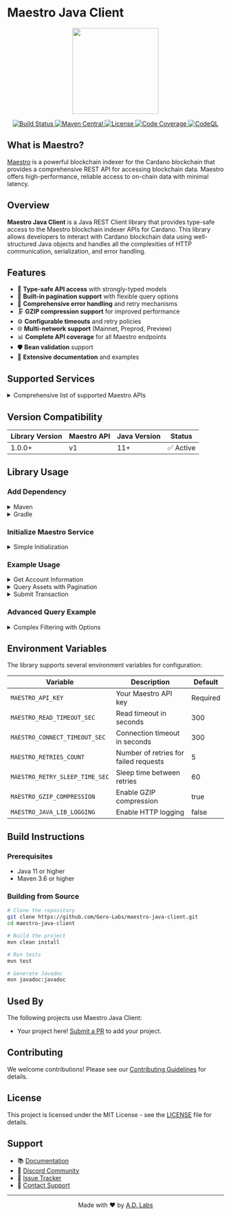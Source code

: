 # Maestro Java Client

<p align="center">
  <img src="https://maestro.org/maestro-logo.png" width="200">
</p>

<p align="center">
  <a href="https://github.com/Gero-Labs/maestro-java-client/actions">
    <img src="https://github.com/Gero-Labs/maestro-java-client/workflows/Build/badge.svg" alt="Build Status">
  </a>
  <a href="https://central.sonatype.com/artifact/io.github.Gero-Labs/maestro-java-client">
    <img src="https://img.shields.io/maven-central/v/io.github.Gero-Labs/maestro-java-client" alt="Maven Central">
  </a>
  <a href="https://github.com/Gero-Labs/maestro-java-client/blob/main/LICENSE">
    <img src="https://img.shields.io/badge/license-MIT-blue.svg" alt="License">
  </a>
  <a href="https://codecov.io/gh/Gero-Labs/maestro-java-client">
    <img src="https://codecov.io/gh/Gero-Labs/maestro-java-client/branch/main/graph/badge.svg" alt="Code Coverage">
  </a>
  <a href="https://github.com/Gero-Labs/maestro-java-client/security/code-scanning">
    <img src="https://github.com/Gero-Labs/maestro-java-client/workflows/CodeQL/badge.svg" alt="CodeQL">
  </a>
</p>

## What is Maestro?

[Maestro](https://maestro.org) is a powerful blockchain indexer for the Cardano blockchain that provides a comprehensive REST API for accessing blockchain data. Maestro offers high-performance, reliable access to on-chain data with minimal latency.

## Overview

**Maestro Java Client** is a Java REST Client library that provides type-safe access to the Maestro blockchain indexer APIs for Cardano. This library allows developers to interact with Cardano blockchain data using well-structured Java objects and handles all the complexities of HTTP communication, serialization, and error handling.

## Features

- 🚀 **Type-safe API access** with strongly-typed models
- 📄 **Built-in pagination support** with flexible query options
- 🔧 **Comprehensive error handling** and retry mechanisms
- 🗜️ **GZIP compression support** for improved performance
- ⚙️ **Configurable timeouts** and retry policies
- 🌐 **Multi-network support** (Mainnet, Preprod, Preview)
- 📊 **Complete API coverage** for all Maestro endpoints
- 🛡️ **Bean validation** support
- 📝 **Extensive documentation** and examples

## Supported Services

<details>
<summary>Comprehensive list of supported Maestro APIs</summary>

| Service Category | Endpoints | Description |
|-----------------|-----------|-------------|
| **Accounts** | `/accounts/*` | Stake account information, rewards, history, delegations |
| **Addresses** | `/addresses/*` | Address details, UTXOs, transactions |
| **Assets** | `/assets/*` | Native assets, tokens, NFTs metadata |
| **Blocks** | `/blocks/*` | Block information, transactions |
| **Datum** | `/datum/*` | Script datum values |
| **DEX** | `/dex/*` | Decentralized exchange data |
| **Epochs** | `/epochs/*` | Epoch information, parameters |
| **General** | `/general/*` | Chain info, protocol parameters |
| **Pools** | `/pools/*` | Stake pool information, delegators |
| **Policies** | `/policies/*` | Minting policies, assets |
| **Scripts** | `/scripts/*` | Smart contract scripts |
| **Transactions** | `/transactions/*` | Transaction details, submission |

</details>

## Version Compatibility

| Library Version | Maestro API | Java Version | Status |
|----------------|-------------|--------------|---------|
| 1.0.0+ | v1 | 11+ | ✅ Active |

## Library Usage

### Add Dependency

<details>
<summary>Maven</summary>

```xml
<dependency>
    <groupId>io.github.Gero-Labs</groupId>
    <artifactId>maestro-java-client</artifactId>
    <version>1.0.0</version>
</dependency>
```

</details>

<details>
<summary>Gradle</summary>

```gradle
implementation 'io.github.Gero-Labs:maestro-java-client:1.0.0'
```

</details>

### Initialize Maestro Service

<details>
<summary>Simple Initialization</summary>

```java
import adlabs.maestro.client.backend.factory.BackendFactory;
import adlabs.maestro.client.backend.factory.BackendService;

// Initialize for Mainnet
String apiKey = "your-maestro-api-key";
BackendService maestroService = BackendFactory.getMaestroMainnetService(apiKey);

// Initialize for Preprod
BackendService maestroPreprodService = BackendFactory.getMaestroPreprodService(apiKey);

// Initialize for Preview
BackendService maestroPreviewService = BackendFactory.getMaestroPreviewService(apiKey);
```

</details>

### Example Usage

<details>
<summary>Get Account Information</summary>

```java
import adlabs.maestro.client.backend.api.account.model.TimestampedAccountInfo;
import adlabs.maestro.client.backend.api.base.Result;
import adlabs.maestro.client.backend.factory.options.Options;

// Get account information
String stakeAddress = "stake1u9ylzsgxaa6xctf4juup682ar3juj85n8tx3hthnljg47zctvm3rc";
Result<TimestampedAccountInfo> result = maestroService.getAccountService()
    .getAccountInfo(stakeAddress, Options.EMPTY);

if (result.isSuccessful()) {
    TimestampedAccountInfo accountInfo = result.getValue();
    System.out.println("Total Balance: " + accountInfo.getData().getTotalBalance());
    System.out.println("Rewards: " + accountInfo.getData().getRewardsAvailable());
} else {
    System.err.println("Error: " + result.getResponse());
}
```

</details>

<details>
<summary>Query Assets with Pagination</summary>

```java
import adlabs.maestro.client.backend.api.asset.model.PaginatedAsset;
import adlabs.maestro.client.backend.factory.options.*;

// Query assets with pagination
Options options = Options.builder()
    .option(Count.of(100))
    .option(Order.desc())
    .build();

Result<PaginatedAsset> assets = maestroService.getAssetService()
    .getAssets(options);

if (assets.isSuccessful()) {
    PaginatedAsset paginatedAssets = assets.getValue();
    paginatedAssets.getData().forEach(asset -> {
        System.out.println("Asset: " + asset.getAssetName());
        System.out.println("Policy: " + asset.getPolicyId());
    });
    
    // Handle pagination
    String nextCursor = paginatedAssets.getNextCursor();
    if (nextCursor != null) {
        // Fetch next page
        Options nextPageOptions = Options.builder()
            .option(Count.of(100))
            .option(Cursor.of(nextCursor))
            .build();
    }
}
```

</details>

<details>
<summary>Submit Transaction</summary>

```java
import adlabs.maestro.client.backend.api.transaction.model.SubmitRequest;
import adlabs.maestro.client.backend.api.transaction.model.SubmitResponse;

// Submit a transaction
String txCbor = "84a40081..."; // Your transaction CBOR
SubmitRequest submitRequest = new SubmitRequest();
submitRequest.setCbor(txCbor);

Result<SubmitResponse> submitResult = maestroService.getTransactionService()
    .submitTransaction(submitRequest);

if (submitResult.isSuccessful()) {
    String txHash = submitResult.getValue().getTxHash();
    System.out.println("Transaction submitted: " + txHash);
}
```

</details>

### Advanced Query Example

<details>
<summary>Complex Filtering with Options</summary>

```java
import adlabs.maestro.client.backend.factory.options.filters.*;

// Build complex query with filters
Options complexOptions = Options.builder()
    .option(Count.of(50))
    .option(Order.asc())
    .option(new AssetNameFilter("MyNFT"))
    .option(new PolicyIdFilter("f0ff48bbb7bbe9d59a40f1ce90e9e9d0ff5002ec48f232b49ca0fb9a"))
    .build();

// Execute filtered query
Result<PaginatedAsset> filteredAssets = maestroService.getAssetService()
    .getAssets(complexOptions);
```

</details>

## Environment Variables

The library supports several environment variables for configuration:

| Variable | Description | Default |
|----------|-------------|---------|
| `MAESTRO_API_KEY` | Your Maestro API key | Required |
| `MAESTRO_READ_TIMEOUT_SEC` | Read timeout in seconds | 300 |
| `MAESTRO_CONNECT_TIMEOUT_SEC` | Connection timeout in seconds | 300 |
| `MAESTRO_RETRIES_COUNT` | Number of retries for failed requests | 5 |
| `MAESTRO_RETRY_SLEEP_TIME_SEC` | Sleep time between retries | 60 |
| `MAESTRO_GZIP_COMPRESSION` | Enable GZIP compression | true |
| `MAESTRO_JAVA_LIB_LOGGING` | Enable HTTP logging | false |

## Build Instructions

### Prerequisites
- Java 11 or higher
- Maven 3.6 or higher

### Building from Source

```bash
# Clone the repository
git clone https://github.com/Gero-Labs/maestro-java-client.git
cd maestro-java-client

# Build the project
mvn clean install

# Run tests
mvn test

# Generate Javadoc
mvn javadoc:javadoc
```

## Used By

The following projects use Maestro Java Client:

- Your project here! [Submit a PR](https://github.com/Gero-Labs/maestro-java-client/pulls) to add your project.

## Contributing

We welcome contributions! Please see our [Contributing Guidelines](CONTRIBUTING.md) for details.

## License

This project is licensed under the MIT License - see the [LICENSE](LICENSE) file for details.

## Support

- 📚 [Documentation](https://docs.maestro.org)
- 💬 [Discord Community](https://discord.gg/maestro)
- 🐛 [Issue Tracker](https://github.com/Gero-Labs/maestro-java-client/issues)
- 📧 [Contact Support](mailto:support@maestro.org)

---

<p align="center">
  Made with ❤️ by <a href="https://github.com/Gero-Labs">A.D. Labs</a>
</p>
